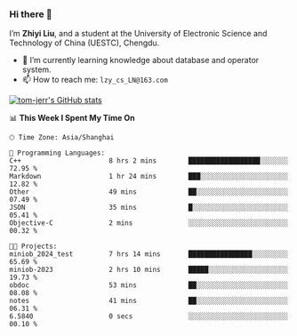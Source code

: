 ### Hi there 👋
I’m **Zhiyi Liu**, and a student at the University of Electronic Science and Technology of China (UESTC), Chengdu.
- 🌱 I’m currently learning knowledge about database and operator system.
- 📫 How to reach me: `lzy_cs_LN@163.com`
  
[![tom-jerr's GitHub stats](https://github-readme-stats.vercel.app/api?username=tom-jerr&hide=prs,stars&show_icons=true)](https://github.com/tom-jerr/github-readme-stats)





<!--
**tom-jerr/tom-jerr** is a ✨ _special_ ✨ repository because its `README.md` (this file) appears on your GitHub profile.

Here are some ideas to get you started:

- 🔭 I’m currently working on ...

- 👯 I’m looking to collaborate on ...
- 🤔 I’m looking for help with ...
- 💬 Ask me about ...
 ...
- 😄 Pronouns: ...
- ⚡ Fun fact: ...
-->

<!--START_SECTION:waka-->
📊 **This Week I Spent My Time On** 

```text
🕑︎ Time Zone: Asia/Shanghai

💬 Programming Languages: 
C++                      8 hrs 2 mins        ██████████████████░░░░░░░   72.95 % 
Markdown                 1 hr 24 mins        ███░░░░░░░░░░░░░░░░░░░░░░   12.82 % 
Other                    49 mins             ██░░░░░░░░░░░░░░░░░░░░░░░   07.49 % 
JSON                     35 mins             █░░░░░░░░░░░░░░░░░░░░░░░░   05.41 % 
Objective-C              2 mins              ░░░░░░░░░░░░░░░░░░░░░░░░░   00.32 % 

🐱‍💻 Projects: 
miniob_2024_test         7 hrs 14 mins       ████████████████░░░░░░░░░   65.69 % 
miniob-2023              2 hrs 10 mins       █████░░░░░░░░░░░░░░░░░░░░   19.73 % 
obdoc                    53 mins             ██░░░░░░░░░░░░░░░░░░░░░░░   08.08 % 
notes                    41 mins             ██░░░░░░░░░░░░░░░░░░░░░░░   06.31 % 
6.5840                   0 secs              ░░░░░░░░░░░░░░░░░░░░░░░░░   00.10 % 
```


<!--END_SECTION:waka-->

